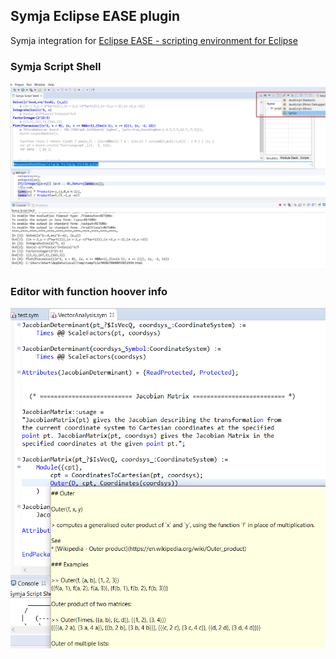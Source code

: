 ## Symja Eclipse EASE plugin
 
 
 Symja integration for [Eclipse EASE - scripting environment for Eclipse](https://www.eclipse.org/ease/)
 
 ### Symja Script Shell
 
 ![Symja Script Shell](ease_symja1.png)
 
 ### Editor with function hoover info
 
 ![Symja Editor with hoover info](ease_symja2.png)